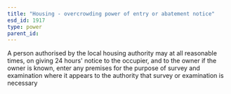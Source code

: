 ```yaml
---
title: "Housing - overcrowding power of entry or abatement notice"
esd_id: 1917
type: power
parent_id:  
---
```


A person authorised by the local housing authority may at all reasonable times, on giving 24 hours' notice to the occupier, and to the owner if the owner is known, enter any premises for the purpose of survey and examination where it appears to the authority that survey or examination is necessary

